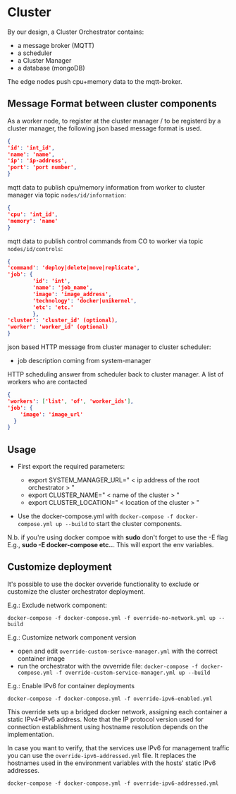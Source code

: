 # Cluster

By our design, a Cluster Orchestrator contains:

- a message broker (MQTT)
- a scheduler
- a Cluster Manager
- a database (mongoDB)

The edge nodes push cpu+memory data to the mqtt-broker.


## Message Format between cluster components

As a worker node, to register at the cluster manager / to be registerd by a cluster manager, the following json based message format is used.

```json
{
'id': 'int_id',
'name': 'name',
'ip': 'ip-address',
'port': 'port number',
}
```

mqtt data to publish cpu/memory information from worker to cluster manager via topic `nodes/id/information`:

```json
{
'cpu': 'int_id',
'memory': 'name'
}
```

mqtt data to publish control commands from CO to worker via topic `nodes/id/controls`:

```json
{
'command': 'deploy|delete|move|replicate',
'job': {
        'id': 'int',
        'name': 'job_name',
        'image': 'image_address',
        'technology': 'docker|unikernel',
        'etc': 'etc.'  
        },
'cluster': 'cluster_id' (optional),
'worker': 'worker_id' (optional)
}
```

json based HTTP message from cluster manager to cluster scheduler:

- job description coming from system-manager


HTTP scheduling answer from scheduler back to cluster manager. A list of workers who are contacted

```json
{
'workers': ['list', 'of', 'worker_ids'],
'job': {
    'image': 'image_url'
  }
}
```



## Usage

- First export the required parameters:
  - export SYSTEM_MANAGER_URL=" < ip address of the root orchestrator > "
  - export CLUSTER_NAME=" < name of the cluster > "
  - export CLUSTER_LOCATION=" < location of the cluster > "

- Use the docker-compose.yml with `docker-compose -f docker-compose.yml up --build` to start the cluster components.

N.b. if you're using docker compoe with **sudo** don't forget to use the -E flag E.g., **sudo -E docker-compose etc..**. This will export the env variables. 

## Customize deployment

It's possible to use the docker ovveride functionality to exclude or customize the cluster orchestrator deployment. 

E.g.: Exclude network component:

`docker-compose -f docker-compose.yml -f override-no-network.yml up --build`


E.g.: Customize network component version

- open and edit `override-custom-serivce-manager.yml` with the correct container image 
- run the orchestrator with the ovverride file: `docker-compose -f docker-compose.yml -f override-custom-service-manager.yml up --build`


E.g.: Enable IPv6 for container deployments

`docker-compose -f docker-compose.yml -f override-ipv6-enabled.yml`

This override sets up a bridged docker network, assigning each container a static IPv4+IPv6 address.
Note that the IP protocol version used for connection establishment using hostname resolution depends on the implementation.


In case you want to verify, that the services use IPv6 for management traffic you can use the `override-ipv6-addressed.yml` file.
It replaces the hostnames used in the environment variables with the hosts' static IPv6 addresses.

`docker-compose -f docker-compose.yml -f override-ipv6-addressed.yml`
